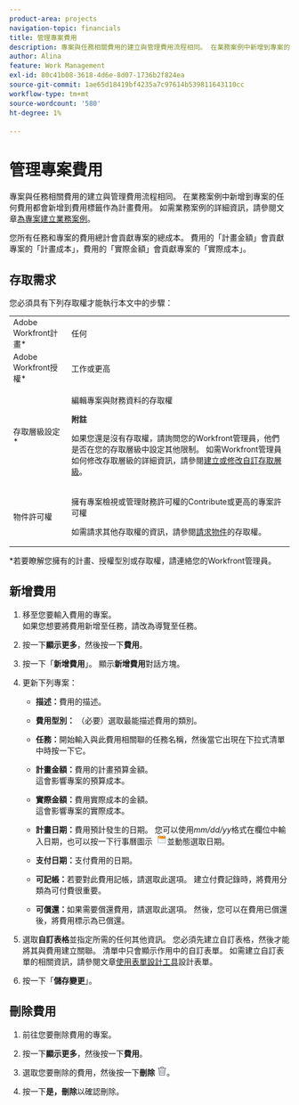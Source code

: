 ```yaml
---
product-area: projects
navigation-topic: financials
title: 管理專案費用
description: 專案與任務相關費用的建立與管理費用流程相同。 在業務案例中新增到專案的任何費用都會新增到費用標籤作為計畫費用。 如需業務案例的詳細資訊，請參閱為專案建立業務案例一文。
author: Alina
feature: Work Management
exl-id: 80c41b08-3618-4d6e-8d07-1736b2f824ea
source-git-commit: 1ae65d18419bf4235a7c97614b539811643110cc
workflow-type: tm+mt
source-wordcount: '580'
ht-degree: 1%

---
```


# 管理專案費用

專案與任務相關費用的建立與管理費用流程相同。 在業務案例中新增到專案的任何費用都會新增到費用標籤作為計畫費用。 如需業務案例的詳細資訊，請參閱文章[為專案建立業務案例](../../../manage-work/projects/define-a-business-case/create-business-case.md)。

您所有任務和專案的費用總計會貢獻專案的總成本。 費用的「計畫金額」會貢獻專案的「計畫成本」，費用的「實際金額」會貢獻專案的「實際成本」。

## 存取需求

您必須具有下列存取權才能執行本文中的步驟：

<table style="table-layout:auto"> 
 <col> 
 <col> 
 <tbody> 
  <tr> 
   <td role="rowheader">Adobe Workfront計畫*</td> 
   <td> <p>任何</p> </td> 
  </tr> 
  <tr> 
   <td role="rowheader">Adobe Workfront授權*</td> 
   <td> <p>工作或更高 </p> </td> 
  </tr> 
  <tr> 
   <td role="rowheader">存取層級設定*</td> 
   <td> <p>編輯專案與財務資料的存取權</p> <p><b>附註</b> </p>
   <p> 如果您還是沒有存取權，請詢問您的Workfront管理員，他們是否在您的存取層級中設定其他限制。 如需Workfront管理員如何修改存取層級的詳細資訊，請參閱<a href="../../../administration-and-setup/add-users/configure-and-grant-access/create-modify-access-levels.md" class="MCXref xref">建立或修改自訂存取層級</a>。</p> </td> 
  </tr> 
  <tr> 
   <td role="rowheader">物件許可權</td> 
   <td> <p>擁有專案檢視或管理財務許可權的Contribute或更高的專案許可權</p> <p>如需請求其他存取權的資訊，請參閱<a href="../../../workfront-basics/grant-and-request-access-to-objects/request-access.md" class="MCXref xref">請求物件</a>的存取權。</p> </td> 
  </tr> 
 </tbody> 
</table>

&#42;若要瞭解您擁有的計畫、授權型別或存取權，請連絡您的Workfront管理員。

## 新增費用

1. 移至您要輸入費用的專案。\
   如果您想要將費用新增至任務，請改為導覽至任務。 
1. 按一下&#x200B;**顯示更多**，然後按一下&#x200B;**費用**。
1. 按一下「**新增費用**」。
顯示**新增費用**&#x200B;對話方塊。
1. 更新下列專案：

   * **描述：**&#x200B;費用的描述。

   * **費用型別：** （必要）選取最能描述費用的類別。
   * **任務：**&#x200B;開始輸入與此費用相關聯的任務名稱，然後當它出現在下拉式清單中時按一下它。
   * **計畫金額：**&#x200B;費用的計畫預算金額。\
     這會影響專案的預算成本。

   * **實際金額：**&#x200B;費用實際成本的金額。\
     這會影響專案的實際成本。

   * **計畫日期：**&#x200B;費用預計發生的日期。 您可以使用&#x200B;*mm/dd/yy*&#x200B;格式在欄位中輸入日期，也可以按一下行事曆圖示  ![](assets/calendar-icon.png)並動態選取日期。

   * **支付日期：**&#x200B;支付費用的日期。
   * **可記帳：**&#x200B;若要對此費用記帳，請選取此選項。 建立付費記錄時，將費用分類為可付費很重要。
   * **可償還：**&#x200B;如果需要償還費用，請選取此選項。 然後，您可以在費用已償還後，將費用標示為已償還。

1. 選取&#x200B;**自訂表格**&#x200B;並指定所需的任何其他資訊。 您必須先建立自訂表格，然後才能將其與費用建立關聯。 清單中只會顯示作用中的自訂表單。 如需建立自訂表單的相關資訊，請參閱文章[使用表單設計工具](/help/quicksilver/administration-and-setup/customize-workfront/create-manage-custom-forms/form-designer/design-a-form/design-a-form.md)設計表單。

1. 按一下「**儲存變更**」。

## 刪除費用

1. 前往您要刪除費用的專案。
1. 按一下&#x200B;**顯示更多**，然後按一下&#x200B;**費用**。
1. 選取您要刪除的費用，然後按一下&#x200B;**刪除** ![刪除](assets/delete.png)。

1. 按一下&#x200B;**是，刪除**&#x200B;以確認刪除。
